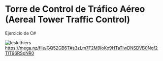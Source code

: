 # Torre de Control de Tráfico Aéreo (Aereal Tower Traffic Control)
Ejercicio de C#

![lesluthiers](https://github.com/gabi-devel/Torre_de_control/assets/82919745/f6e7bcee-4d8d-4245-80eb-4aa47cc711d3)
https://mega.nz/file/GQ52GB6T#s3zLm7F2M9IoKx9HTaTlwDNSDVB0Nof2TlT96RSpNR0
